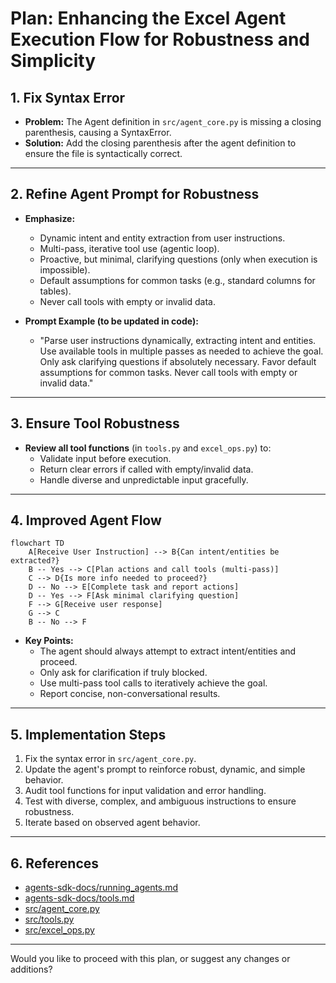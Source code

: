 # Plan: Enhancing the Excel Agent Execution Flow for Robustness and Simplicity

## 1. Fix Syntax Error

- **Problem:** The Agent definition in `src/agent_core.py` is missing a closing parenthesis, causing a SyntaxError.
- **Solution:** Add the closing parenthesis after the agent definition to ensure the file is syntactically correct.

---

## 2. Refine Agent Prompt for Robustness

- **Emphasize:**
  - Dynamic intent and entity extraction from user instructions.
  - Multi-pass, iterative tool use (agentic loop).
  - Proactive, but minimal, clarifying questions (only when execution is impossible).
  - Default assumptions for common tasks (e.g., standard columns for tables).
  - Never call tools with empty or invalid data.

- **Prompt Example (to be updated in code):**
  - "Parse user instructions dynamically, extracting intent and entities. Use available tools in multiple passes as needed to achieve the goal. Only ask clarifying questions if absolutely necessary. Favor default assumptions for common tasks. Never call tools with empty or invalid data."

---

## 3. Ensure Tool Robustness

- **Review all tool functions** (in `tools.py` and `excel_ops.py`) to:
  - Validate input before execution.
  - Return clear errors if called with empty/invalid data.
  - Handle diverse and unpredictable input gracefully.

---

## 4. Improved Agent Flow

```mermaid
flowchart TD
    A[Receive User Instruction] --> B{Can intent/entities be extracted?}
    B -- Yes --> C[Plan actions and call tools (multi-pass)]
    C --> D{Is more info needed to proceed?}
    D -- No --> E[Complete task and report actions]
    D -- Yes --> F[Ask minimal clarifying question]
    F --> G[Receive user response]
    G --> C
    B -- No --> F
```

- **Key Points:**
  - The agent should always attempt to extract intent/entities and proceed.
  - Only ask for clarification if truly blocked.
  - Use multi-pass tool calls to iteratively achieve the goal.
  - Report concise, non-conversational results.

---

## 5. Implementation Steps

1. Fix the syntax error in `src/agent_core.py`.
2. Update the agent's prompt to reinforce robust, dynamic, and simple behavior.
3. Audit tool functions for input validation and error handling.
4. Test with diverse, complex, and ambiguous instructions to ensure robustness.
5. Iterate based on observed agent behavior.

---

## 6. References

- [agents-sdk-docs/running_agents.md](agents-sdk-docs/running_agents.md)
- [agents-sdk-docs/tools.md](agents-sdk-docs/tools.md)
- [src/agent_core.py](src/agent_core.py)
- [src/tools.py](src/tools.py)
- [src/excel_ops.py](src/excel_ops.py)

---

Would you like to proceed with this plan, or suggest any changes or additions?